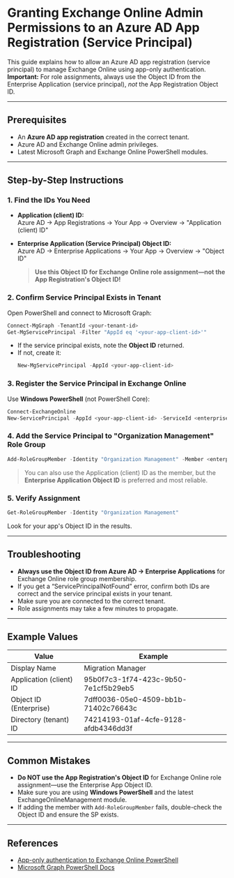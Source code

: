 # Granting Exchange Online Admin Permissions to an Azure AD App Registration (Service Principal)

This guide explains how to allow an Azure AD app registration (service principal) to manage Exchange Online using app-only authentication.  
**Important:** For role assignments, always use the Object ID from the Enterprise Application (service principal), _not_ the App Registration Object ID.

---

## Prerequisites

- An **Azure AD app registration** created in the correct tenant.
- Azure AD and Exchange Online admin privileges.
- Latest Microsoft Graph and Exchange Online PowerShell modules.

---

## Step-by-Step Instructions

### 1. Find the IDs You Need

- **Application (client) ID:**  
  Azure AD → App Registrations → Your App → Overview → "Application (client) ID"

- **Enterprise Application (Service Principal) Object ID:**  
  Azure AD → Enterprise Applications → Your App → Overview → "Object ID"  
  > **Use this Object ID for Exchange Online role assignment—not the App Registration's Object ID!**

### 2. Confirm Service Principal Exists in Tenant

Open PowerShell and connect to Microsoft Graph:

```powershell
Connect-MgGraph -TenantId <your-tenant-id>
Get-MgServicePrincipal -Filter "AppId eq '<your-app-client-id>'"
```

- If the service principal exists, note the **Object ID** returned.
- If not, create it:
    ```powershell
    New-MgServicePrincipal -AppId <your-app-client-id>
    ```

### 3. Register the Service Principal in Exchange Online

Use **Windows PowerShell** (not PowerShell Core):

```powershell
Connect-ExchangeOnline
New-ServicePrincipal -AppId <your-app-client-id> -ServiceId <enterprise-app-object-id>
```

### 4. Add the Service Principal to "Organization Management" Role Group

```powershell
Add-RoleGroupMember -Identity "Organization Management" -Member <enterprise-app-object-id>
```

> You can also use the Application (client) ID as the member, but the **Enterprise Application Object ID** is preferred and most reliable.

### 5. Verify Assignment

```powershell
Get-RoleGroupMember -Identity "Organization Management"
```
Look for your app's Object ID in the results.

---

## Troubleshooting

- **Always use the Object ID from Azure AD → Enterprise Applications** for Exchange Online role group membership.
- If you get a “ServicePrincipalNotFound” error, confirm both IDs are correct and the service principal exists in your tenant.
- Make sure you are connected to the correct tenant.
- Role assignments may take a few minutes to propagate.

---

## Example Values

| Value                  | Example                                       |
|------------------------|-----------------------------------------------|
| Display Name           | Migration Manager                             |
| Application (client) ID| 95b0f7c3-1f74-423c-9b50-7e1cf5b29eb5          |
| Object ID (Enterprise) | 7dff0036-05e0-4509-bb1b-71402c76643c          |
| Directory (tenant) ID  | 74214193-01af-4cfe-9128-afdb4346dd3f          |

---

## Common Mistakes

- **Do NOT use the App Registration's Object ID** for Exchange Online role assignment—use the Enterprise App Object ID.
- Make sure you are using **Windows PowerShell** and the latest ExchangeOnlineManagement module.
- If adding the member with `Add-RoleGroupMember` fails, double-check the Object ID and ensure the SP exists.

---

## References

- [App-only authentication to Exchange Online PowerShell](https://learn.microsoft.com/en-us/powershell/exchange/app-only-auth-powershell-v2?view=exchange-ps)
- [Microsoft Graph PowerShell Docs](https://aka.ms/graph/sdk/powershell/docs)

